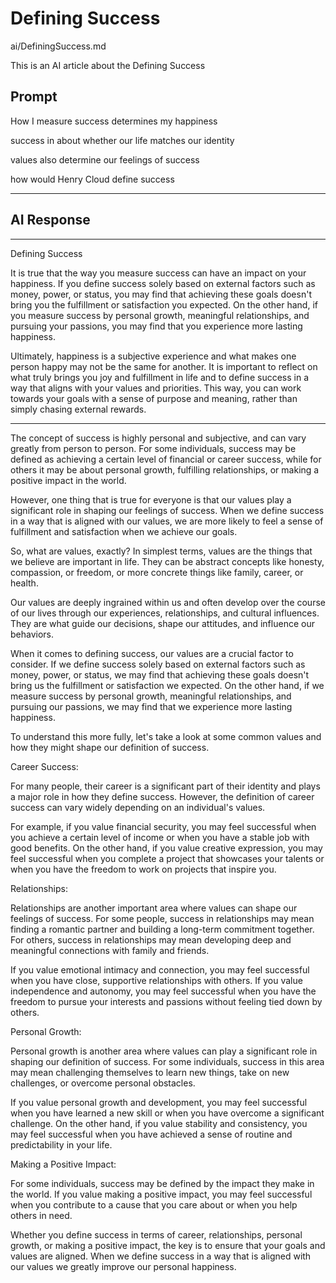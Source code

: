 # Defining Success

ai/DefiningSuccess.md

This is an AI article about the Defining Success


## Prompt

How I measure success determines my happiness

success in about whether our life matches our identity

values also determine our feelings of success

how would Henry Cloud define success

---


## AI Response

---

Defining Success

It is true that the way you measure success can have an impact on your happiness. If you define
success solely based on external factors such as money, power, or status, you may find that
achieving these goals doesn't bring you the fulfillment or satisfaction you expected. On the other
hand, if you measure success by personal growth, meaningful relationships, and pursuing your
passions, you may find that you experience more lasting happiness.

Ultimately, happiness is a subjective experience and what makes one person happy may not be the same
for another. It is important to reflect on what truly brings you joy and fulfillment in life and to
define success in a way that aligns with your values and priorities. This way, you can work towards
your goals with a sense of purpose and meaning, rather than simply chasing external rewards.

---

The concept of success is highly personal and subjective, and can vary greatly from person to
person. For some individuals, success may be defined as achieving a certain level of financial or
career success, while for others it may be about personal growth, fulfilling relationships, or
making a positive impact in the world.

However, one thing that is true for everyone is that our values play a significant role in shaping
our feelings of success. When we define success in a way that is aligned with our values, we are
more likely to feel a sense of fulfillment and satisfaction when we achieve our goals.

So, what are values, exactly? In simplest terms, values are the things that we believe are important
in life. They can be abstract concepts like honesty, compassion, or freedom, or more concrete
things like family, career, or health.

Our values are deeply ingrained within us and often develop over the course of our lives through our
experiences, relationships, and cultural influences. They are what guide our decisions, shape our
attitudes, and influence our behaviors.

When it comes to defining success, our values are a crucial factor to consider. If we define success
solely based on external factors such as money, power, or status, we may find that achieving these
goals doesn't bring us the fulfillment or satisfaction we expected. On the other hand, if we
measure success by personal growth, meaningful relationships, and pursuing our passions, we may
find that we experience more lasting happiness.

To understand this more fully, let's take a look at some common values and how they might shape our
definition of success.

Career Success:

For many people, their career is a significant part of their identity and plays a major role in how
they define success. However, the definition of career success can vary widely depending on an
individual's values.

For example, if you value financial security, you may feel successful when you achieve a certain
level of income or when you have a stable job with good benefits. On the other hand, if you value
creative expression, you may feel successful when you complete a project that showcases your
talents or when you have the freedom to work on projects that inspire you.

Relationships:

Relationships are another important area where values can shape our feelings of success. For some
people, success in relationships may mean finding a romantic partner and building a long-term
commitment together. For others, success in relationships may mean developing deep and meaningful
connections with family and friends.

If you value emotional intimacy and connection, you may feel successful when you have close,
supportive relationships with others. If you value independence and autonomy, you may feel
successful when you have the freedom to pursue your interests and passions without feeling tied
down by others.

Personal Growth:

Personal growth is another area where values can play a significant role in shaping our definition
of success. For some individuals, success in this area may mean challenging themselves to learn new
things, take on new challenges, or overcome personal obstacles.

If you value personal growth and development, you may feel successful when you have learned a new
skill or when you have overcome a significant challenge. On the other hand, if you value stability
and consistency, you may feel successful when you have achieved a sense of routine and
predictability in your life.

Making a Positive Impact:

For some individuals, success may be defined by the impact they make in the world. If you value
making a positive impact, you may feel successful when you contribute to a cause that you care
about or when you help others in need.

Whether you define success in terms of career, relationships, personal growth, or making a positive
impact, the key is to ensure that your goals and values are aligned. When we define success in a
way that is aligned with our values we greatly improve our personal happiness.